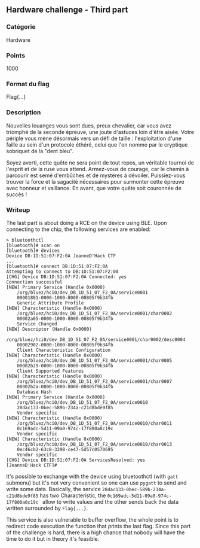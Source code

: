 ## Hardware challenge - Third part

### Catégorie 

Hardware 

### Points 

1000

### Format du flag 

Flag{...}

### Description 

Nouvelles louanges vous sont dues, preux chevalier, car vous avez triomphé 
de la seconde épreuve, une joute d'astuces loin d'être aisée. Votre périple 
vous mène désormais vers un défi de taille : l'exploitation d'une faille au 
sein d'un protocole éthéré, celui que l'on nomme par le cryptique sobriquet 
de la "dent bleu".

Soyez averti, cette quête ne sera point de tout repos, un véritable tournoi 
de l'esprit et de la ruse vous attend. Armez-vous de courage, car le chemin 
à parcourir est semé d'embûches et de mystères à dévoiler. Puissiez-vous 
trouver la force et la sagacité nécessaires pour surmonter cette épreuve 
avec honneur et vaillance. En avant, que votre quête soit couronnée 
de succès !

### Writeup

The last part is about doing a RCE on the device using BLE. Upon connecting 
to the chip, the following services are enabled:
```
> bluetoothctl
[bluetooth]# scan on
[bluetooth]# devices
Device DB:1D:51:07:F2:0A JeanneD'Hack CTF
...
[bluetooth]# connect DB:1D:51:07:F2:0A
Attempting to connect to DB:1D:51:07:F2:0A
[CHG] Device DB:1D:51:07:F2:0A Connected: yes
Connection successful
[NEW] Primary Service (Handle 0x0000)
	/org/bluez/hci0/dev_DB_1D_51_07_F2_0A/service0001
	00001801-0000-1000-8000-00805f9b34fb
	Generic Attribute Profile
[NEW] Characteristic (Handle 0x0000)
	/org/bluez/hci0/dev_DB_1D_51_07_F2_0A/service0001/char0002
	00002a05-0000-1000-8000-00805f9b34fb
	Service Changed
[NEW] Descriptor (Handle 0x0000)
	/org/bluez/hci0/dev_DB_1D_51_07_F2_0A/service0001/char0002/desc0004
	00002902-0000-1000-8000-00805f9b34fb
	Client Characteristic Configuration
[NEW] Characteristic (Handle 0x0000)
	/org/bluez/hci0/dev_DB_1D_51_07_F2_0A/service0001/char0005
	00002b29-0000-1000-8000-00805f9b34fb
	Client Supported Features
[NEW] Characteristic (Handle 0x0000)
	/org/bluez/hci0/dev_DB_1D_51_07_F2_0A/service0001/char0007
	00002b2a-0000-1000-8000-00805f9b34fb
	Database Hash
[NEW] Primary Service (Handle 0x0000)
	/org/bluez/hci0/dev_DB_1D_51_07_F2_0A/service0010
	28dac133-0bec-589b-234a-c21d8bde9f85
	Vendor specific
[NEW] Characteristic (Handle 0x0000)
	/org/bluez/hci0/dev_DB_1D_51_07_F2_0A/service0010/char0011
	0c169adc-5d11-09a0-974c-17f800a0c19c
	Vendor specific
[NEW] Characteristic (Handle 0x0000)
	/org/bluez/hci0/dev_DB_1D_51_07_F2_0A/service0010/char0013
	0ec46cb2-63c8-3298-ce47-5d57c0570695
	Vendor specific
[CHG] Device DB:1D:51:07:F2:0A ServicesResolved: yes
[JeanneD'Hack CTF]#
```

It's possible to exchange with the device using bluetoothctl (with `gatt` submenu) but it's
not very convenient so one can use `pygatt` to send and write some data. Basically, the 
service `28dac133-0bec-589b-234a-c21d8bde9f85` has two Characteristic, the `0c169adc-5d11-09a0-974c-17f800a0c19c
` allow to write values and the other sends back the data written surrounded by `Flag{...}`.

This service is also vulnerable to buffer overflow, the whole point is to redirect code execution
the function that prints the last flag. Since this part of the challenge is hard, there is a high 
chance that nobody will have the time to do it but in theory it's feasible. 


